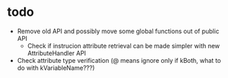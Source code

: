 # todo

* Remove old API and possibly move some global functions out of public API
  * Check if instrucion attribute retrieval can be made simpler with new AttributeHandler API
* Check attribute type verification (@ means ignore only if kBoth, what to do with kVariableName???)
